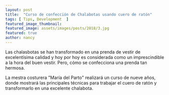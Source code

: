 ```yaml
---
layout: post
title:  "Curso de confección de Chalabotas usando cuero de ratón"
tags: [ Tips, Development  ]
featured_image_thumbnail:
featured_image: assets/images/posts/2018/3.jpg
featured: true
author: nancy
---
```


Las chalasbotas se han transformado en una prenda de vestir de excelentísima calidad y hoy por hoy es considerada como un imprescindible a la hora del buen vestir. Pero, cómo se confecciona una prenda tan hermosa.

La mestra costurera "María del Parto" realizará un curso de nueve años, donde mostrará las principales técnicas para trabajar el cuero de ratón y transformarlo en una excelente chalabota.
